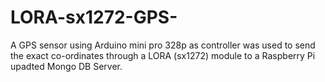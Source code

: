 # LORA-sx1272-GPS-
A GPS sensor using Arduino mini pro 328p as controller was used to send the exact co-ordinates through a LORA (sx1272) module to a Raspberry Pi upadted Mongo DB Server.

